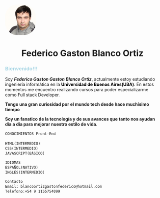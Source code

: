 
<img style="img{width:550px; height:50px;}" src="images/fedegbo.ico">
<h1>Federico Gaston Blanco Ortiz</h1>

<h3>Bienvenido!!! </h3>
<p>Soy <b><i>Federico Gaston Gaston Blanco Ortiz</i></b>, actualmente estoy estudiando ingeniería informática en la <strong><a href="https://www.uba.ar/" class="uba">Universidad de Buenos Aires(UBA)</a></strong>. En estos momentos me encuentro realizando cursos para poder especializarme como Full stack Developer.</p>

 <b class="b1">Tengo una gran curiosidad por el mundo tech desde hace muchísimo tiempo</b>

 <b class="b2">Soy un fanatico de la tecnología y de sus avances que tanto nos ayudan día a día para mejorar nuestro estilo de vida.</b>

~~~
CONOCIMIENTOS Front-End

HTML(INTERMEDIO)
CSS(INTERMEDIO)
JAVASCRIPT(BÁSICO)

~~~

~~~
IDIOMAS
ESPAÑOL(NATIVO)
INGLÉS(INTERMEDIO)

~~~

~~~
Contacto
Email: blancoortizgastonfederico@hotmail.com
Telefono:+54 9 1155754099

~~~
<style>
    img{
        border-radius:40px;
        width:100px;
        height:100px;
    }

h1{
    text-align:center;
    
}

h3{
    color:lightblue;
}

.uba{
    color:black;
    background:#fff;
    text-decoration:none;

}

.uba:hover{
    color:green;
    text-decoration:none;
}
</style>
